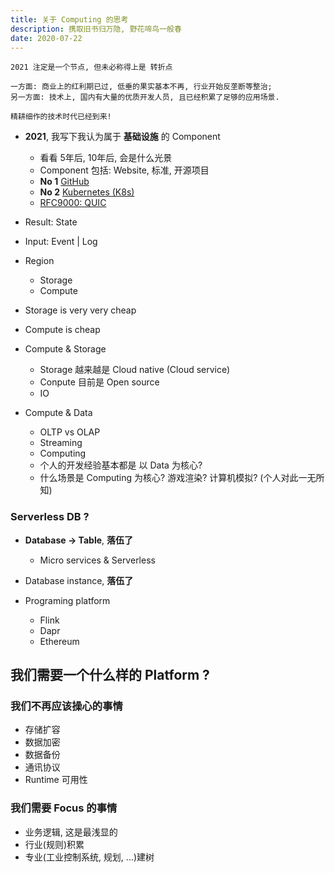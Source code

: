 ```yaml
---
title: 关于 Computing 的思考
description: 携取旧书归万隐, 野花啼鸟一般春
date: 2020-07-22
---
```


```
2021 注定是一个节点, 但未必称得上是 转折点

一方面: 商业上的红利期已过, 低垂的果实基本不再, 行业开始反垄断等整治;
另一方面: 技术上, 国内有大量的优质开发人员, 且已经积累了足够的应用场景.

精耕细作的技术时代已经到来!
```

* **2021**, 我写下我认为属于 **基础设施** 的 Component
  - 看看 5年后, 10年后, 会是什么光景
  - Component 包括: Website, 标准, 开源项目
  - **No 1** [GitHub](https://github.com)
  - **No 2** [Kubernetes (K8s)](https://github.com/kubernetes/kubernetes)
  - [RFC9000: QUIC](https://datatracker.ietf.org/doc/html/rfc9000)

* Result: State
* Input: Event | Log
* Region
  - Storage
  - Compute
* Storage is very very cheap
* Compute is cheap

* Compute & Storage
  - Storage 越来越是 Cloud native (Cloud service)
  - Conpute 目前是 Open source
  - IO

* Compute & Data
  - OLTP vs OLAP
  - Streaming
  - Computing
  - 个人的开发经验基本都是 以 Data 为核心?
  - 什么场景是 Computing 为核心? 游戏渲染? 计算机模拟? (个人对此一无所知)

### Serverless DB ?

* **Database -> Table**, **落伍了**
  - Micro services & Serverless
* Database instance, **落伍了**

* Programing platform
  - Flink
  - Dapr
  - Ethereum

## 我们需要一个什么样的 Platform ?

### 我们不再应该操心的事情

* 存储扩容
* 数据加密
* 数据备份
* 通讯协议
* Runtime 可用性

### 我们需要 Focus 的事情

* 业务逻辑, 这是最浅显的
* 行业(规则)积累
* 专业(工业控制系统, 规划, ...)建树
